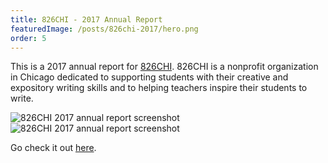 ```yaml
---
title: 826CHI - 2017 Annual Report
featuredImage: /posts/826chi-2017/hero.png
order: 5
---
```


This is a 2017 annual report for [826CHI](https://www.826chi.org/). 826CHI is a nonprofit organization in Chicago dedicated to supporting students with their creative and expository writing skills and to helping teachers inspire their students to write.

<img alt="826CHI 2017 annual report screenshot" src="/posts/826chi-2017/46.png" />

<img alt="826CHI 2017 annual report screenshot" src="/posts/826chi-2017/33.png" />

Go check it out [here](https://826chi-2017.jaredsalzano.com/).
